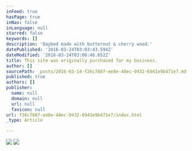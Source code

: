 ```yaml
---
inFeed: true
hasPage: true
inNav: false
inLanguage: null
starred: false
keywords: []
description: 'Daybed made with butternut & cherry wood.'
datePublished: '2016-03-24T03:03:43.594Z'
dateModified: '2016-03-24T03:00:46.652Z'
title: This site was originally purchased for my business.
author: []
sourcePath: _posts/2016-03-14-f26c7887-ee8e-48ec-9432-6941e9b471e7.md
published: true
authors: []
publisher:
  name: null
  domain: null
  url: null
  favicon: null
url: f26c7887-ee8e-48ec-9432-6941e9b471e7/index.html
_type: Article

---
```

![](https://the-grid-user-content.s3-us-west-2.amazonaws.com/bfd62ce6-4687-4bab-b00b-c3364c65e09b.png)
![](https://the-grid-user-content.s3-us-west-2.amazonaws.com/712c21c3-7e42-42b4-b61e-e8a0d7e2d941.png)